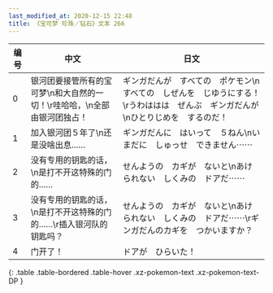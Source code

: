 ```yaml
---
last_modified_at: 2020-12-15 22:48
title: 《宝可梦 珍珠／钻石》文本 266
---
```

| 编号 | 中文 | 日文 |
| ---- | ---- | ---- |
| 0 | 银河团要接管所有的宝可梦\n和大自然的一切！\r哇哈哈，\n全部由银河团独占！ | ギンガだんが　すべての　ポケモン\nすべての　しぜんを　じゆうにする！\rうわははは　ぜんぶ　ギンガだんが\nひとりじめを　するのだ！ |
| 1 | 加入银河团５年了\n还是没啥出息…… | ギンガだんに　はいって　５ねん\nいまだに　しゅっせ　できません⋯⋯ |
| 2 | 没有专用的钥匙的话，\n是打不开这特殊的门的…… | せんようの　カギが　ないと\nあけられない　しくみの　ドアだ⋯⋯ |
| 3 | 没有专用的钥匙的话，\n是打不开这特殊的门的……\r插入银河队的钥匙吗？ | せんようの　カギが　ないと\nあけられない　しくみの　ドアだ⋯⋯\rギンガだんのカギを　つかいますか？ |
| 4 | 门开了！ | ドアが　ひらいた！ |
{: .table .table-bordered .table-hover .xz-pokemon-text .xz-pokemon-text-DP }